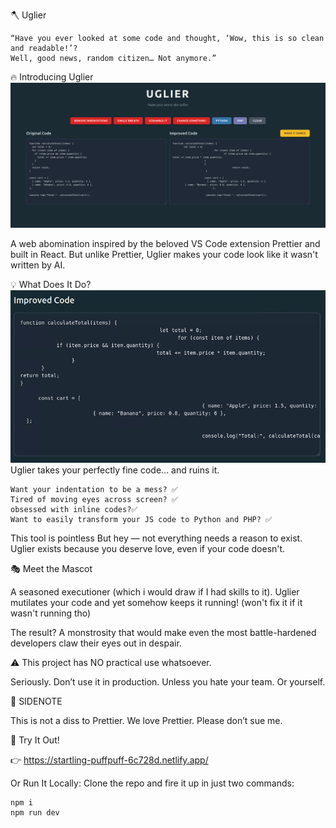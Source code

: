 🪓 Uglier

    “Have you ever looked at some code and thought, ‘Wow, this is so clean and readable!’?
    Well, good news, random citizen… Not anymore.”

🔥 Introducing Uglier
![Uglier Screenshot](./src/assets/Screenshot%20from%202025-07-26%2020-41-14.png)

A web abomination inspired by the beloved VS Code extension Prettier and built in React.
But unlike Prettier, Uglier makes your code look like it wasn't written by AI.

💡 What Does It Do?
![Uglier in Action](./src/assets/Screencastfrom2025-07-2620-43-37-ezgif.com-video-to-gif-converter.gif)
Uglier takes your perfectly fine code… and ruins it.

    Want your indentation to be a mess? ✅
    Tired of moving eyes across screen? ✅
    obsessed with inline codes?✅
    Want to easily transform your JS code to Python and PHP? ✅

This tool is pointless But hey — not everything needs a reason to exist. Uglier exists because you deserve love, even if your code doesn't.

🎭 Meet the Mascot

A seasoned executioner (which i would draw if I had skills to it).
Uglier mutilates your code and yet somehow keeps it running! (won't fix it if it wasn't running tho)

The result?
A monstrosity that would make even the most battle-hardened developers claw their eyes out in despair.

⚠️ This project has NO practical use whatsoever.

Seriously.
Don’t use it in production.
Unless you hate your team.
Or yourself.

📝 SIDENOTE

This is not a diss to Prettier.
We love Prettier.
Please don’t sue me.

🔗 Try It Out!

👉 https://startling-puffpuff-6c728d.netlify.app/

Or Run It Locally:
Clone the repo and fire it up in just two commands:

    npm i
    npm run dev
